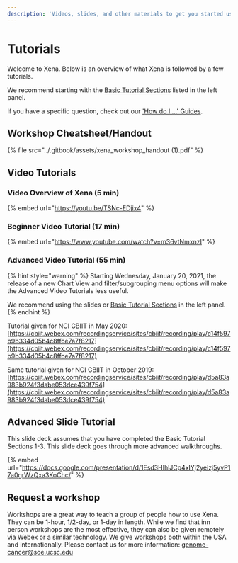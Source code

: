 ```yaml
---
description: 'Videos, slides, and other materials to get you started using UCSC Xena'
---
```


# Tutorials

Welcome to Xena. Below is an overview of what Xena is followed by a few tutorials. 

We recommend starting with the [Basic Tutorial Sections](basic-tutorial-section-1.md) listed in the left panel.

If you have a specific question, check out our ['How do I ...' Guides](../how-do-i/).

## Workshop Cheatsheet/Handout

{% file src="../.gitbook/assets/xena\_workshop\_handout \(1\).pdf" %}

## Video Tutorials

### Video Overview of Xena \(5 min\)

{% embed url="https://youtu.be/TSNc-EDjix4" %}

### Beginner Video Tutorial \(17 min\)

{% embed url="https://www.youtube.com/watch?v=m36vtNmxnzI" %}

### Advanced Video Tutorial \(55 min\)

{% hint style="warning" %}
Starting Wednesday, January 20,  2021, the release of a new Chart View and filter/subgrouping menu options will make the Advanced Video Tutorials less useful. 

We recommend using the slides or [Basic Tutorial Sections](basic-tutorial-section-1.md) in the left panel.
{% endhint %}

Tutorial given for NCI CBIIT in May 2020: [https://cbiit.webex.com/recordingservice/sites/cbiit/recording/play/c14f597b9b334d05b4c8ffce7a7f8217](https://cbiit.webex.com/recordingservice/sites/cbiit/recording/play/c14f597b9b334d05b4c8ffce7a7f8217)

Same tutorial given for NCI CBIIT in October 2019: [https://cbiit.webex.com/recordingservice/sites/cbiit/recording/play/d5a83a983b924f3dabe053dce439f754](https://cbiit.webex.com/recordingservice/sites/cbiit/recording/play/d5a83a983b924f3dabe053dce439f754)

## Advanced Slide Tutorial

This slide deck assumes that you have completed the Basic Tutorial Sections 1-3. This slide deck goes through more advanced walkthroughs.

{% embed url="https://docs.google.com/presentation/d/1Esd3HIhlJCp4xIYj2yeizj5yvP17a0grWzQxa3KoChc/" %}

## Request a workshop

Workshops are a great way to teach a group of people how to use Xena. They can be 1-hour, 1/2-day, or 1-day in length. While we find that inn person workshops are the most effective, they can also be given remotely via Webex or a similar technology. We give workshops both within the USA and internationally. Please contact us for more information: [genome-cancer@soe.ucsc.edu](mailto:genome-cancer@soe.ucsc.edu)

## 

